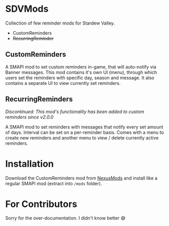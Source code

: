 # SDVMods

Collection of few reminder mods for Stardew Valley.

* CustomReminders
* ~~RecurringReminder~~

## CustomReminders

A SMAPI mod to set custom reminders in-game, that will auto-notify via Banner messages.
This mod contains it's own UI (menu), through which users set the reminders with specific day, season and message. It also contains a separate UI to view currently set reminders.

## RecurringReminders
*Discontinued: This mod's functionality has been added to custom reminders since v2.0.0*

A SMAPI mod to set reminders with messages that notify every set amount of days. Interval can be set on a per-reminder basis. Comes with a menu to create new reminders and another menu to view / delete currently active reminders.

# Installation
Download the CustomReminders mod from [NexusMods](https://www.nexusmods.com/stardewvalley/mods/6215) and install like a regular SMAPI mod (extract into `/mods` folder).

# For Contributors
Sorry for the over-documentation. I didn't know better 😅